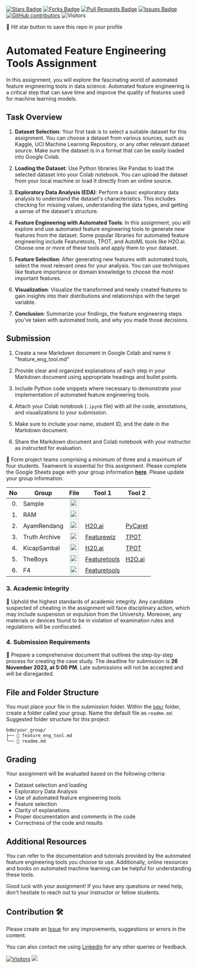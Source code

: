 
<a href="https://github.com/drshahizan/Python_EDA/stargazers"><img src="https://img.shields.io/github/stars/drshahizan/Python_EDA" alt="Stars Badge"/></a>
<a href="https://github.com/drshahizan/Python_EDA/network/members"><img src="https://img.shields.io/github/forks/drshahizan/Python_EDA" alt="Forks Badge"/></a>
<a href="https://github.com/drshahizan/Python_EDA/pulls"><img src="https://img.shields.io/github/issues-pr/drshahizan/Python_EDA" alt="Pull Requests Badge"/></a>
<a href="https://github.com/drshahizan/Python_EDA/issues"><img src="https://img.shields.io/github/issues/drshahizan/Python_EDA" alt="Issues Badge"/></a>
<a href="https://github.com/drshahizan/Python_EDA/graphs/contributors"><img alt="GitHub contributors" src="https://img.shields.io/github/contributors/drshahizan/Python_EDA?color=2b9348"></a>
![Visitors](https://api.visitorbadge.io/api/visitors?path=https%3A%2F%2Fgithub.com%2Fdrshahizan%2FPython_EDA&labelColor=%23d9e3f0&countColor=%23697689&style=flat)

🌟 Hit star button to save this repo in your profile


# Automated Feature Engineering Tools Assignment

In this assignment, you will explore the fascinating world of automated feature engineering tools in data science. Automated feature engineering is a critical step that can save time and improve the quality of features used for machine learning models.

## Task Overview
1. **Dataset Selection**: Your first task is to select a suitable dataset for this assignment. You can choose a dataset from various sources, such as Kaggle, UCI Machine Learning Repository, or any other relevant dataset source. Make sure the dataset is in a format that can be easily loaded into Google Colab.

2. **Loading the Dataset**: Use Python libraries like Pandas to load the selected dataset into your Colab notebook. You can upload the dataset from your local machine or load it directly from an online source.

3. **Exploratory Data Analysis (EDA)**: Perform a basic exploratory data analysis to understand the dataset's characteristics. This includes checking for missing values, understanding the data types, and getting a sense of the dataset's structure.

4. **Feature Engineering with Automated Tools**: In this assignment, you will explore and use automated feature engineering tools to generate new features from the dataset. Some popular libraries for automated feature engineering include Featuretools, TPOT, and AutoML tools like H2O.ai. Choose one or more of these tools and apply them to your dataset.

5. **Feature Selection**: After generating new features with automated tools, select the most relevant ones for your analysis. You can use techniques like feature importance or domain knowledge to choose the most important features.

6. **Visualization**: Visualize the transformed and newly created features to gain insights into their distributions and relationships with the target variable.

7. **Conclusion**: Summarize your findings, the feature engineering steps you've taken with automated tools, and why you made those decisions.

## Submission
1. Create a new Markdown document in Google Colab and name it "feature_eng_tool.md"

2. Provide clear and organized explanations of each step in your Markdown document using appropriate headings and bullet points.

3. Include Python code snippets where necessary to demonstrate your implementation of automated feature engineering tools.

4. Attach your Colab notebook (`.ipynb` file) with all the code, annotations, and visualizations to your submission.

5. Make sure to include your name, student ID, and the date in the Markdown document.

6. Share the Markdown document and Colab notebook with your instructor as instructed for evaluation.

🚀 Form project teams comprising a minimum of three and a maximum of four students. Teamwork is essential for this assignment. Please complete the Google Sheets page with your group information [**here**](https://docs.google.com/spreadsheets/d/1WJWrzrGmfC0z5CmTYCGmlkKa7_byYOoxlU0MTg7pRrk/edit#gid=433067553). Please update your group information:

| No | Group |  File | Tool 1 | Tool 2 | 
| -----: |  ------ | :-----: |  ----- |  ----- |  
| 0. | Sample  |  <a href="./sample/readme.md" ><img src="../../../images/answer.png" width="24px" height="24px" ></a> | 
| 1. | RAM  |  <a href="./RAM" ><img src="../../../images/answer.png" width="24px" height="24px" ></a> | 
| 2. | AyamRendang  |  <a href="./RAM" ><img src="../../../images/answer.png" width="24px" height="24px" ></a> | [H20.ai](https://github.com/drshahizan/Python_EDA/blob/main/assignment/ass5/bdm/Ayam%20Rendang/ass5AutoML.ipynb) | [PyCaret](https://github.com/drshahizan/Python_EDA/blob/main/assignment/ass5/bdm/Ayam%20Rendang/ass5AutoML.ipynb)
| 3. | Truth Archive  |  <a href="./RAM" ><img src="../../../images/answer.png" width="24px" height="24px" ></a> | [Featurewiz](https://github.com/drshahizan/Python_EDA/blob/main/assignment/ass5/bdm/Truth%20Archive/Assignment_5_Truth_Archive_featurewiz.ipynb)|[TPOT](https://github.com/drshahizan/Python_EDA/blob/main/assignment/ass5/bdm/Truth%20Archive/Assignment5_Truth_Archive_TPOT.ipynb)
| 4. | KicapSambal  |  <a href="./RAM" ><img src="../../../images/answer.png" width="24px" height="24px" ></a> | [H20.ai](https://github.com/drshahizan/Python_EDA/blob/da27b64d7bcfcb121887152d5a3618405cc3daf9/assignment/ass5/bdm/KicapSambal/H20_Feature_Engineering_Flight_Price_Prediction.ipynb)|[TPOT](https://github.com/drshahizan/Python_EDA/blob/main/assignment/ass5/bdm/KicapSambal/TPOT.ipynb)
| 5. | TheBoys  |  <a href="./TheBoys" ><img src="../../../images/answer.png" width="24px" height="24px" ></a> | [Featuretools](https://github.com/drshahizan/Python_EDA/blob/main/assignment/ass5/bdm/TheBoys/TheBoys_Assignment_5a.ipynb)|[H2O.ai](https://github.com/drshahizan/Python_EDA/blob/main/assignment/ass5/bdm/TheBoys/Assignment_5_tool_2.ipynb)
| 6. | F4  |  <a href="./RAM" ><img src="../../../images/answer.png" width="24px" height="24px" ></a> | [Featuretools]()|[]()

### 3. Academic Integrity
🚫 Uphold the highest standards of academic integrity. Any candidate suspected of cheating in the assignment will face disciplinary action, which may include suspension or expulsion from the University. Moreover, any materials or devices found to be in violation of examination rules and regulations will be confiscated.

### 4. Submission Requirements
📝 Prepare a comprehensive document that outlines the step-by-step process for creating the case study. 
The deadline for submission is **26 November 2023, at 5:00 PM**. Late submissions will not be accepted and will be disregarded.

## File and Folder Structure 

You must place your file in the submission folder. Within the [`bdm/`](https://github.com/drshahizan/Python_EDA/edit/main/assignment/ass5/bdm) folder, create a folder called your group. Name the default file as `readme.md`. Suggested folder structure for this project:

```html
bdm/your_group/
├── 📄 feature_eng_tool.md
└── 📄 readme.md
```

## Grading
Your assignment will be evaluated based on the following criteria:
- Dataset selection and loading
- Exploratory Data Analysis
- Use of automated feature engineering tools
- Feature selection
- Clarity of explanations
- Proper documentation and comments in the code
- Correctness of the code and results

## Additional Resources
You can refer to the documentation and tutorials provided by the automated feature engineering tools you choose to use. Additionally, online resources and books on automated machine learning can be helpful for understanding these tools.

Good luck with your assignment! If you have any questions or need help, don't hesitate to reach out to your instructor or fellow students.

## Contribution 🛠️
Please create an [Issue](https://github.com/drshahizan/Python_EDA/issues) for any improvements, suggestions or errors in the content.

You can also contact me using [Linkedin](https://www.linkedin.com/in/drshahizan/) for any other queries or feedback.

[![Visitors](https://api.visitorbadge.io/api/visitors?path=https%3A%2F%2Fgithub.com%2Fdrshahizan&labelColor=%23697689&countColor=%23555555&style=plastic)](https://visitorbadge.io/status?path=https%3A%2F%2Fgithub.com%2Fdrshahizan)
![](https://hit.yhype.me/github/profile?user_id=81284918)


